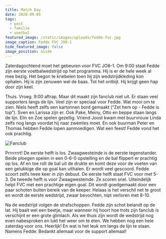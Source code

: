```yaml
---
title: Match Day
date: 2020-09-05
tags:
  - post
  - familie
  - voetbal
featured_image: /static/images/uploads/fedde-fvc.jpg
image_caption: Fedde FVC JO8-1
hide_featured_image: false
image_position: aside
---
```

Zaterdagochtend moet het gebeuren voor FVC JO8-1. Om 9:00 staat Fedde zijn eerste voetbalwedstrijd op het programma. Hij is er de hele week al mee bezig. Het begon te kriebelen toen hij zijn wedstrijdkleding kon ophalen. Hij is zijn zenuwen wel de baas. Tot het ontbijt. Hij krijgt geen hap door zijn keel.

Thuis. Vroeg. 9:00 aftrap. Maar dit maakt zijn fanclub niet uit. Er staan veel supporters langs de lijn. Veel zijn er speciaal voor Fedde. <!-- excerpt --> Wat mooi om te zien. Niels heeft zelfs een kartonnen bord gemaakt (“Zet hem op - Fedde is top”). Sven en Larissa zijn er. Ook Pake, Meiny, Otto en beppe staan langs de lijn. Elin en Zoe spelen gezellig. Vriend Joost kwam met buurvrouw Linda zelfs nog langs voordat hij naar zwemles moet. En ook buurman Peter en Thomas hebben Fedde lopen aanmoedigen. Wat een feest! Fedde vond het ook prachtig.

![](/static/images/uploads/fanclub.jpg "Fanclub")

Prrrrrrrt! De eerste helft is los. Zwaagwesteinde is de eerste tegenstander. Beide ploegen spelen in een 0-6-0 opstelling en de bal flippert er prachtig op los. Af en toe rolt de bal uit de drukte en komt deze voor de voeten van een gelukkige die op goal kan uithalen. Er wordt veel gescoord. Fedde scoort zelfs twee keer in zijn debuut. De eerste helft staat FVC voor met 5-3. De tweede helft is voor Zwaagwesteinde. Ze scoren snel. Uiteindelijk helpt FVC met een prachtige eigen goal. Dit wordt goedgemaakt door een paar schoten buiten bereik van de keeper. Helaas is het verschil net te groot en wordt de eerste wedstrijd, zwaar bevochten, nipt verloren met 8-10. 

Na de wedstrijd volgen de strafschoppen. Fedde zijn schot belandt op de lat. Hij baalt wel een beetje, maar wanneer hij hoort hoe trots zijn fanclub is verschijnt er een grote glimlach. Als we thuis zijn wordt de wedstrijd nog even nabesproken en lukt het weer om te eten. We hebben nog een hele zaterdag voor ons. Heerlijk! En wat is het leuk om langs de lijn te staan. Namens Fedde: Bedankt allemaal voor de support allemaal!